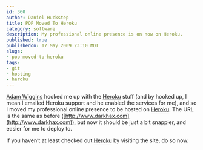 ```yaml
--- 
id: 360
author: Daniel Huckstep
title: POP Moved To Heroku
category: software
description: My professional online presence is on now on Heroku.
published: true
publishedon: 17 May 2009 23:10 MDT
slugs: 
- pop-moved-to-heroku
tags: 
- git
- hosting
- heroku
---
```

[Adam Wiggins](http://adam.blog.heroku.com/) hooked me up with the
[Heroku](http://heroku.com) stuff (and by hooked up, I mean I emailed
Heroku support and he enabled the services for me), and so I moved my
professional online presence to be hosted on
[Heroku](http://heroku.com). The URL is the same as before
([http://www.darkhax.com](http://www.darkhax.com)), but now it should be
just a bit snappier, and easier for me to deploy to.

If you haven’t at least checked out [Heroku](http://heroku.com) by
visiting the site, do so now.